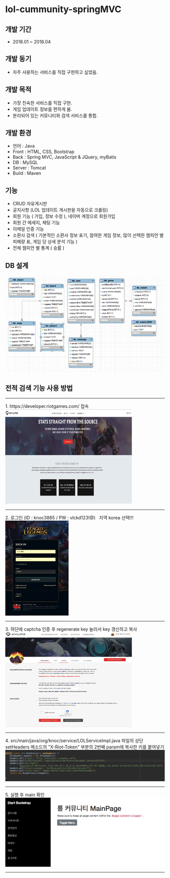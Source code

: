 # lol-cummunity-springMVC
## 개발 기간
* 2018.01 ~ 2018.04

## 개발 동기
* 자주 사용하는 서비스를 직접 구현하고 싶었음.

## 개발 목적
* 가장 친숙한 서비스를 직접 구현.
* 게임 업데이트 정보를 편하게 봄. 
* 분리되어 있는 커뮤니티와 검색 서비스를 통합.

## 개발 환경
* 언어 : Java
* Front : HTML, CSS, Bootstrap
* Back : Spring MVC, JavaScript & JQuery, myBatis
* DB : MySQL
* Server : Tomcat
* Build : Maven
## 기능
* CRUD 자유게시판
* 공지사항 (LOL 업데이트 게시판을 자동으로 크롤링)
* 회원 기능 ( 가입, 정보 수정 ), 네이버 계정으로 회원가입
* 회원 간 메세지, 채팅 기능
* 이메일 인증 기능
* 소환사 검색 ( 기본적인 소환사 정보 표기, 참여한 게임 정보, 많이 선택한 챔피언 별 피해량 표, 게임 당 상세 분석 기능 )
* 전체 챔피언 별 통계 ( 승률 ) 
## DB 설계
<img src = "./img/ERD.png" ></img>

## 전적 검색 기능 사용 방법
<hr/>
1. https://developer.riotgames.com/ 접속
<img src = "./img/developer.png" width="400" height="300"></img>
<hr/>
2. 로그인 (ID : knoc3885 / PW : vlckd123!@)   지역 korea 선택!!!
<img src = "./img/로그인.png" width="200" height="300"></img>
<hr/>
3. 하단에 captcha 인증 후 regenerate key 눌러서 key 갱신하고 복사
<img src = "./img/갱신.png" width="400" height="300"></img>
<hr/>
4. src/main/java/org/knoc/service/LOLServiceImpl.java 파일의 상단 setHeaders 메소드의 
    "X-Riot-Token" 부분의 2번째 param에 복사한 키를 붙여넣기
<img src = "./img/setHeaders.png" ></img>
<hr/>
5. 실행 후 main 확인
<img src = "./img/mvc 메인.png" ></img>
<hr/>

